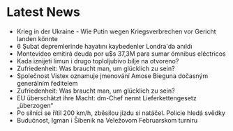 # Latest News
-  Krieg in der Ukraine - Wie Putin wegen Kriegsverbrechen vor Gericht landen könnte
-  6 Şubat depremlerinde hayatını kaybedenler Londra'da anıldı
-  Montevideo emitirá deuda por u$s 37,3M para sumar ómnibus eléctricos
-  Kada iznijeti limun i drugo toploljubivo bilje na otvoreno?
-  Zufriedenheit: Was braucht man, um glücklich zu sein?
-  Společnost Vistex oznamuje jmenování Amose Bieguna dočasným generálním ředitelem
-  Zufriedenheit: Was braucht man, um glücklich zu sein?
-  EU überschätzt ihre Macht: dm-Chef nennt Lieferkettengesetz „überzogen“
-  Po silnici se řítil 200 km/h, zběsilou jízdu si natáčel. Policie hledá svědky
-  Budućnost, Igman i Šibenik na Veležovom Februarskom turniru
